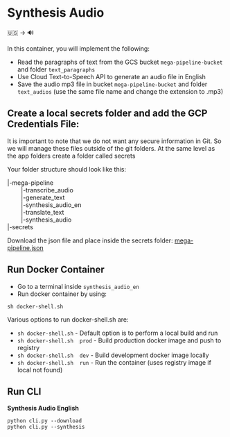 # Synthesis Audio

🇺🇸 &rightarrow; 🔊

In this container, you will implement the following:
* Read the paragraphs of text from the GCS bucket `mega-pipeline-bucket` and folder `text_paragraphs`
* Use Cloud Text-to-Speech API to generate an audio file in English
* Save the audio mp3 file in bucket `mega-pipeline-bucket` and folder `text_audios` (use the same file name and change the extension to .mp3)


## Create a local secrets folder and add the GCP Credentials File:
It is important to note that we do not want any secure information in Git. So we will manage these files outside of the git folders. At the same level as the app folders create a folder called secrets

Your folder structure should look like this:

|-mega-pipeline<br>
   &nbsp; &nbsp;   &nbsp; &nbsp;  |-transcribe_audio<br>
    &nbsp; &nbsp;   &nbsp; &nbsp; |-generate_text<br>
    &nbsp; &nbsp;   &nbsp; &nbsp; |-synthesis_audio_en<br>
    &nbsp; &nbsp;   &nbsp; &nbsp; |-translate_text<br>
    &nbsp; &nbsp;  &nbsp; &nbsp;  |-synthesis_audio<br>
|-secrets

Download the json file and place inside the secrets folder:
<a href="https://static.us.edusercontent.com/files/mlca0YEYdvkWPNEowJ0o4hOd" download>mega-pipeline.json</a>

## Run Docker Container
* Go to a terminal inside `synthesis_audio_en`
* Run docker container by using:
```
sh docker-shell.sh
```

Various options to run docker-shell.sh are:
* `sh docker-shell.sh`          - Default option is to perform a local build and run
* `sh docker-shell.sh  prod`    - Build production docker image and push to registry
* `sh docker-shell.sh  dev`     - Build development docker image locally
* `sh docker-shell.sh  run`     - Run the container (uses registry image if local not found)


## Run CLI
**Synthesis Audio English**
```
python cli.py --download
python cli.py --synthesis
```
